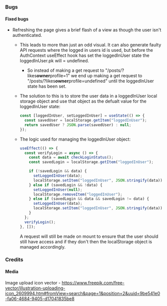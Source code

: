 ### Bugs

#### Fixed bugs

- Refreshing the page gives a brief flash of a view as though the user isn't authenticated.

  - This leads to more than just an odd visual. It can also generate faulty API requests where the logged in users id is used, but before the AuthContext useEffect hook has set the loggedInUser state the loggedInUser.pk will = undefined.

    - So instead of making a get request to "/posts/?likes**owner**profile=1" we end up making a get request to "/posts/?likes**owner**profile=undefined" until the loggedInUser state has been set.

  - The solution to this is to store the user data in a loggedInUser local storage object and use that object as the defualt value for the loggedInUser state:
    ```js
    const [loggedInUser, setLoggedInUser] = useState(() => {
      const savedUser = localStorage.getItem("loggedInUser");
      return savedUser ? JSON.parse(savedUser) : null;
    });
    ```
  - The logic used for managing the loggedInUser object:

    ```js
    useEffect(() => {
      const verifyLogin = async () => {
        const data = await checkLoginStatus();
        const savedLogin = localStorage.getItem("loggedInUser");

        if (!savedLogin && data) {
          setLoggedInUser(data);
          localStorage.setItem("loggedInUser", JSON.stringify(data));
        } else if (savedLogin && !data) {
          setLoggedInUser(null);
          localStorage.removeItem("loggedInUser");
        } else if (savedLogin && data && savedLogin != data) {
          setLoggedInUser(data);
          localStorage.setItem("loggedInUser", JSON.stringify(data));
        }
      };
      verifyLogin();
    }, []);
    ```

    A request will still be made on mount to ensure that the user should still have access and if they don't then the localStorage object is managed accordingly.

### Credits

#### Media

Image upload icon vector - https://www.freepik.com/free-vector/illustration-uploading-icon_2609994.htm#fromView=search&page=1&position=2&uuid=9be541e0-fa06-4684-9405-d17041835be8
